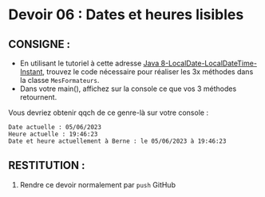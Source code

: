 # Devoir 06 : Dates et heures lisibles
## CONSIGNE :
- En utilisant le tutoriel à cette adresse [Java 8-LocalDate-LocalDateTime-Instant](https://www.digitalocean.com/community/tutorials/java-8-date-localdate-localdatetime-instant), trouvez le code nécessaire pour réaliser les 3x méthodes dans la classe `MesFormateurs`.
- Dans votre main(), affichez sur la console ce que vos 3 méthodes retournent.

Vous devriez obtenir qqch de ce genre-là sur votre console :
```
Date actuelle : 05/06/2023
Heure actuelle : 19:46:23
Date et heure actuellement à Berne : le 05/06/2023 à 19:46:23
```

## RESTITUTION :
1. Rendre ce devoir normalement par `push` GitHub
